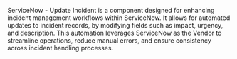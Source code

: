 ServiceNow - Update Incident is a component designed for enhancing incident management workflows within ServiceNow. It allows for automated updates to incident records, by modifying fields such as impact, urgency, and description. This automation leverages ServiceNow as the Vendor to streamline operations, reduce manual errors, and ensure consistency across incident handling processes.
